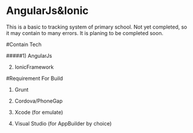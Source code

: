 # AngularJs&Ionic

This is a basic to tracking system of primary school.
Not yet completed, so it may contain to many errors. It is planing to be completed soon.

#Contain Tech  

#####1) AngularJs

2) IonicFramework

#Requirement For Build

1) Grunt 

2) Cordova/PhoneGap

3) Xcode (for emulate)

4) Visual Studio (for AppBuilder by choice)
